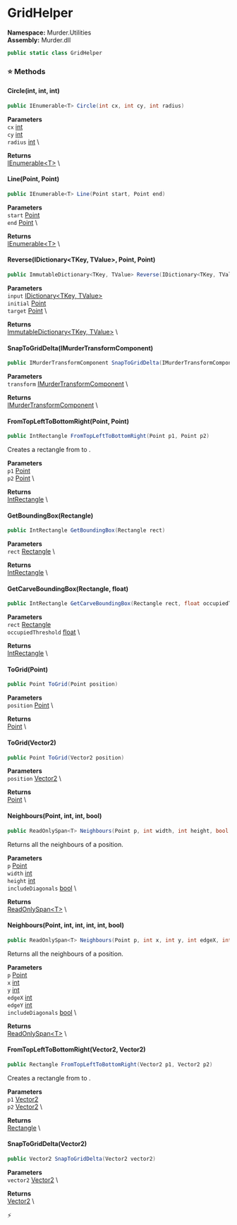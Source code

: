 # GridHelper

**Namespace:** Murder.Utilities \
**Assembly:** Murder.dll

```csharp
public static class GridHelper
```

### ⭐ Methods
#### Circle(int, int, int)
```csharp
public IEnumerable<T> Circle(int cx, int cy, int radius)
```

**Parameters** \
`cx` [int](https://learn.microsoft.com/en-us/dotnet/api/System.Int32?view=net-7.0) \
`cy` [int](https://learn.microsoft.com/en-us/dotnet/api/System.Int32?view=net-7.0) \
`radius` [int](https://learn.microsoft.com/en-us/dotnet/api/System.Int32?view=net-7.0) \

**Returns** \
[IEnumerable\<T\>](https://learn.microsoft.com/en-us/dotnet/api/System.Collections.Generic.IEnumerable-1?view=net-7.0) \

#### Line(Point, Point)
```csharp
public IEnumerable<T> Line(Point start, Point end)
```

**Parameters** \
`start` [Point](../../Murder/Core/Geometry/Point.html) \
`end` [Point](../../Murder/Core/Geometry/Point.html) \

**Returns** \
[IEnumerable\<T\>](https://learn.microsoft.com/en-us/dotnet/api/System.Collections.Generic.IEnumerable-1?view=net-7.0) \

#### Reverse(IDictionary<TKey, TValue>, Point, Point)
```csharp
public ImmutableDictionary<TKey, TValue> Reverse(IDictionary<TKey, TValue> input, Point initial, Point target)
```

**Parameters** \
`input` [IDictionary\<TKey, TValue\>](https://learn.microsoft.com/en-us/dotnet/api/System.Collections.Generic.IDictionary-2?view=net-7.0) \
`initial` [Point](../../Murder/Core/Geometry/Point.html) \
`target` [Point](../../Murder/Core/Geometry/Point.html) \

**Returns** \
[ImmutableDictionary\<TKey, TValue\>](https://learn.microsoft.com/en-us/dotnet/api/System.Collections.Immutable.ImmutableDictionary-2?view=net-7.0) \

#### SnapToGridDelta(IMurderTransformComponent)
```csharp
public IMurderTransformComponent SnapToGridDelta(IMurderTransformComponent transform)
```

**Parameters** \
`transform` [IMurderTransformComponent](../../Murder/Components/IMurderTransformComponent.html) \

**Returns** \
[IMurderTransformComponent](../../Murder/Components/IMurderTransformComponent.html) \

#### FromTopLeftToBottomRight(Point, Point)
```csharp
public IntRectangle FromTopLeftToBottomRight(Point p1, Point p2)
```

Creates a rectangle from <paramref name="p1" /> to <paramref name="p2" />.

**Parameters** \
`p1` [Point](../../Murder/Core/Geometry/Point.html) \
`p2` [Point](../../Murder/Core/Geometry/Point.html) \

**Returns** \
[IntRectangle](../../Murder/Core/Geometry/IntRectangle.html) \

#### GetBoundingBox(Rectangle)
```csharp
public IntRectangle GetBoundingBox(Rectangle rect)
```

**Parameters** \
`rect` [Rectangle](../../Murder/Core/Geometry/Rectangle.html) \

**Returns** \
[IntRectangle](../../Murder/Core/Geometry/IntRectangle.html) \

#### GetCarveBoundingBox(Rectangle, float)
```csharp
public IntRectangle GetCarveBoundingBox(Rectangle rect, float occupiedThreshold)
```

**Parameters** \
`rect` [Rectangle](../../Murder/Core/Geometry/Rectangle.html) \
`occupiedThreshold` [float](https://learn.microsoft.com/en-us/dotnet/api/System.Single?view=net-7.0) \

**Returns** \
[IntRectangle](../../Murder/Core/Geometry/IntRectangle.html) \

#### ToGrid(Point)
```csharp
public Point ToGrid(Point position)
```

**Parameters** \
`position` [Point](../../Murder/Core/Geometry/Point.html) \

**Returns** \
[Point](../../Murder/Core/Geometry/Point.html) \

#### ToGrid(Vector2)
```csharp
public Point ToGrid(Vector2 position)
```

**Parameters** \
`position` [Vector2](../../Murder/Core/Geometry/Vector2.html) \

**Returns** \
[Point](../../Murder/Core/Geometry/Point.html) \

#### Neighbours(Point, int, int, bool)
```csharp
public ReadOnlySpan<T> Neighbours(Point p, int width, int height, bool includeDiagonals)
```

Returns all the neighbours of a position.

**Parameters** \
`p` [Point](../../Murder/Core/Geometry/Point.html) \
`width` [int](https://learn.microsoft.com/en-us/dotnet/api/System.Int32?view=net-7.0) \
`height` [int](https://learn.microsoft.com/en-us/dotnet/api/System.Int32?view=net-7.0) \
`includeDiagonals` [bool](https://learn.microsoft.com/en-us/dotnet/api/System.Boolean?view=net-7.0) \

**Returns** \
[ReadOnlySpan\<T\>](https://learn.microsoft.com/en-us/dotnet/api/System.ReadOnlySpan-1?view=net-7.0) \

#### Neighbours(Point, int, int, int, int, bool)
```csharp
public ReadOnlySpan<T> Neighbours(Point p, int x, int y, int edgeX, int edgeY, bool includeDiagonals)
```

Returns all the neighbours of a position.

**Parameters** \
`p` [Point](../../Murder/Core/Geometry/Point.html) \
`x` [int](https://learn.microsoft.com/en-us/dotnet/api/System.Int32?view=net-7.0) \
`y` [int](https://learn.microsoft.com/en-us/dotnet/api/System.Int32?view=net-7.0) \
`edgeX` [int](https://learn.microsoft.com/en-us/dotnet/api/System.Int32?view=net-7.0) \
`edgeY` [int](https://learn.microsoft.com/en-us/dotnet/api/System.Int32?view=net-7.0) \
`includeDiagonals` [bool](https://learn.microsoft.com/en-us/dotnet/api/System.Boolean?view=net-7.0) \

**Returns** \
[ReadOnlySpan\<T\>](https://learn.microsoft.com/en-us/dotnet/api/System.ReadOnlySpan-1?view=net-7.0) \

#### FromTopLeftToBottomRight(Vector2, Vector2)
```csharp
public Rectangle FromTopLeftToBottomRight(Vector2 p1, Vector2 p2)
```

Creates a rectangle from <paramref name="p1" /> to <paramref name="p2" />.

**Parameters** \
`p1` [Vector2](../../Murder/Core/Geometry/Vector2.html) \
`p2` [Vector2](../../Murder/Core/Geometry/Vector2.html) \

**Returns** \
[Rectangle](../../Murder/Core/Geometry/Rectangle.html) \

#### SnapToGridDelta(Vector2)
```csharp
public Vector2 SnapToGridDelta(Vector2 vector2)
```

**Parameters** \
`vector2` [Vector2](../../Murder/Core/Geometry/Vector2.html) \

**Returns** \
[Vector2](../../Murder/Core/Geometry/Vector2.html) \



⚡